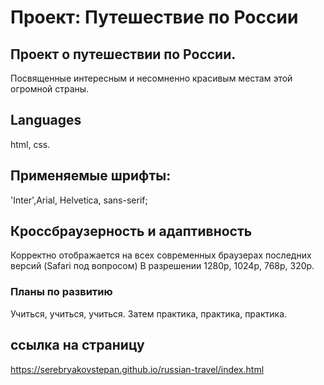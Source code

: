 # Проект: Путешествие по России

## Проект о путешествии по России.
Посвященные интересным и несомненно красивым местам этой огромной страны.

## Languages
html, css.

## Применяемые шрифты:
'Inter',Arial, Helvetica, sans-serif;

## Кроссбраузерность и адаптивность
Корректно отображается на всех современных браузерах последних версий (Safari под вопросом)
В разрешении 1280р, 1024р, 768р, 320р.

### Планы по развитию
Учиться, учиться, учиться. Затем практика, практика, практика.

## ссылка на страницу
https://serebryakovstepan.github.io/russian-travel/index.html